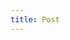 ```yaml
---
title: Post
---
```


<a class="twitter-timeline" 
href="https://twitter.com/BayuAngora"
data-chrome="noheader nofooter"
data-border-color="fff"></a>
<script async src="https://platform.twitter.com/widgets.js" charset="utf-8"></script>
